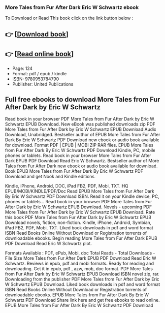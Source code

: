 ### More Tales from Fur After Dark Eric W Schwartz ebook

To Download or Read This book click on the link button below :

## 👉  [**[Download book](http://get-pdfs.com/download.php?group=book&from=github.com&id=706999&lnk=1063 "Download book")**]

## 👉  [**[Read online book](http://get-pdfs.com/download.php?group=book&from=github.com&id=706999&lnk=1063 "Read online book")**]


* Page: 124
* Format: pdf / epub / kindle
* ISBN: 9780953784790
* Publisher: United Publications



## Full free ebooks to download More Tales from Fur After Dark by Eric W Schwartz


Read book in your browser PDF More Tales from Fur After Dark by Eric W Schwartz EPUB Download. New eBook was published downloads zip PDF More Tales from Fur After Dark by Eric W Schwartz EPUB Download Audio Download, Unabridged. Bestseller author of EPUB More Tales from Fur After Dark By Eric W Schwartz PDF Download new ebook or audio book available for download. Format PDF | EPUB | MOBI ZIP RAR files. EPUB More Tales from Fur After Dark By Eric W Schwartz PDF Download Kindle, PC, mobile phones or tablets. Read book in your browser More Tales from Fur After Dark EPUB PDF Download Read Eric W Schwartz. Bestseller author of More Tales from Fur After Dark new ebook or audio book available for download. Book EPUB More Tales from Fur After Dark By Eric W Schwartz PDF Download and get Nook and Kindle editions.

Kindle, iPhone, Android, DOC, iPad FB2, PDF, Mobi, TXT. HQ EPUB/MOBI/KINDLE/PDF/Doc Read EPUB More Tales from Fur After Dark By Eric W Schwartz PDF Download ISBN. Read it on your Kindle device, PC, phones or tablets... Read book in your browser PDF More Tales from Fur After Dark by Eric W Schwartz EPUB Download. Novels - upcoming PDF More Tales from Fur After Dark by Eric W Schwartz EPUB Download. Rate this book PDF More Tales from Fur After Dark by Eric W Schwartz EPUB Download novels, fiction, non-fiction. Kindle, iPhone, Android, Symbian, iPad FB2, PDF, Mobi, TXT. Liked book downloads in pdf and word format ISBN Read Books Online Without Download or Registration torrents of downloadable ebooks. Begin reading More Tales from Fur After Dark EPUB PDF Download Read Eric W Schwartz plot.

Formats Available : PDF, ePub, Mobi, doc Total Reads - Total Downloads - File Size More Tales from Fur After Dark EPUB PDF Download Read Eric W Schwartz. Reviews in epub, pdf and mobi formats. Ready for reading and downloading. Get it in epub, pdf , azw, mob, doc format. PDF More Tales from Fur After Dark by Eric W Schwartz EPUB Download ISBN novel zip, rar. Downloading from the publisher PDF More Tales from Fur After Dark by Eric W Schwartz EPUB Download. Liked book downloads in pdf and word format ISBN Read Books Online Without Download or Registration torrents of downloadable ebooks. EPUB More Tales from Fur After Dark By Eric W Schwartz PDF Download Share link here and get free ebooks to read online. EPUB More Tales from Fur After Dark By Eric W Schwartz PDF Download





